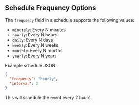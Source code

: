 ## Schedule Frequency Options

The `frequency` field in a schedule supports the following values:

- `minutely`: Every N minutes
- `hourly`: Every N hours
- `daily`: Every N days
- `weekly`: Every N weeks
- `monthly`: Every N months
- `yearly`: Every N years

Example schedule JSON:

```json
{
  "frequency": "hourly",
  "interval": 2
}
```

This will schedule the event every 2 hours. 